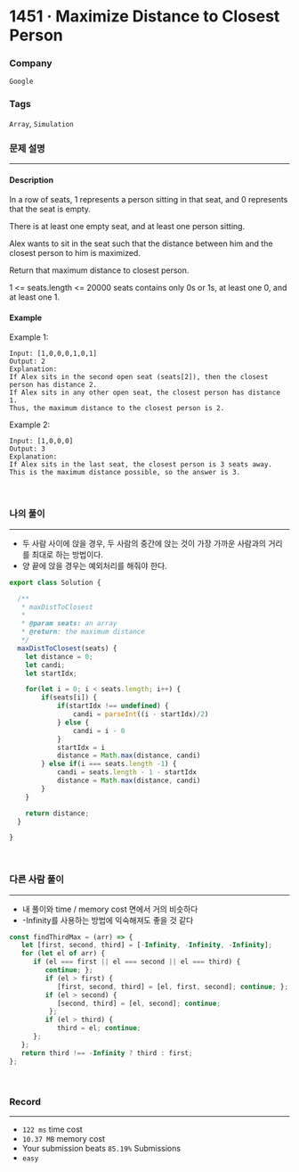 1451 · Maximize Distance to Closest Person
===
### Company
`Google`

### Tags
`Array`, `Simulation`

### 문제 설명
---
#### Description
In a row of seats, 1 represents a person sitting in that seat, and 0 represents that the seat is empty. 

There is at least one empty seat, and at least one person sitting.

Alex wants to sit in the seat such that the distance between him and the closest person to him is maximized. 

Return that maximum distance to closest person.

1 <= seats.length <= 20000
seats contains only 0s or 1s, at least one 0, and at least one 1.

#### Example
Example 1:
```
Input: [1,0,0,0,1,0,1]
Output: 2
Explanation: 
If Alex sits in the second open seat (seats[2]), then the closest person has distance 2.
If Alex sits in any other open seat, the closest person has distance 1.
Thus, the maximum distance to the closest person is 2.
```
Example 2:
```
Input: [1,0,0,0]
Output: 3
Explanation: 
If Alex sits in the last seat, the closest person is 3 seats away.
This is the maximum distance possible, so the answer is 3.
```

<br>

### 나의 풀이
---
- 두 사람 사이에 앉을 경우, 두 사람의 중간에 앉는 것이 가장 가까운 사람과의 거리를 최대로 하는 방법이다.
- 양 끝에 앉을 경우는 예외처리를 해줘야 한다.
```js
export class Solution {

  /**
   * maxDistToClosest
   *
   * @param seats: an array
   * @return: the maximum distance
   */
  maxDistToClosest(seats) {
    let distance = 0;
    let candi;
    let startIdx;

    for(let i = 0; i < seats.length; i++) {
        if(seats[i]) {
            if(startIdx !== undefined) {
                candi = parseInt((i - startIdx)/2)
            } else {
                candi = i - 0
            }
            startIdx = i
            distance = Math.max(distance, candi)
        } else if(i === seats.length -1) {
            candi = seats.length - 1 - startIdx
            distance = Math.max(distance, candi)
        }
    }

    return distance;
  }

}
```
<br>

### 다른 사람 풀이
---
- 내 풀이와 time / memory cost 면에서 거의 비슷하다
- -Infinity를 사용하는 방법에 익숙해져도 좋을 것 같다
```js
const findThirdMax = (arr) => {
   let [first, second, third] = [-Infinity, -Infinity, -Infinity];
   for (let el of arr) {
      if (el === first || el === second || el === third) {
         continue; };
         if (el > first) {
            [first, second, third] = [el, first, second]; continue; };
         if (el > second) {
            [second, third] = [el, second]; continue;
          };
         if (el > third) {
            third = el; continue;
      };
   };
   return third !== -Infinity ? third : first;
};
```
<br>

### Record
---
- `122 ms` time cost
- `10.37 MB` memory cost
- Your submission beats `85.19%` Submissions
- `easy`

<br>

